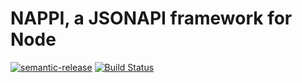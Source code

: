 # NAPPI, a JSONAPI framework for Node

[![semantic-release](https://img.shields.io/badge/%20%20%F0%9F%93%A6%F0%9F%9A%80-semantic--release-e10079.svg)](https://github.com/semantic-release/semantic-release)
[![Build Status](https://travis-ci.org/nappi-node/nappi.svg?branch=master)](https://travis-ci.org/nappi-node/nappi)
